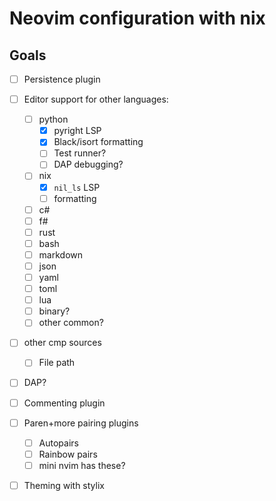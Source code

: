 # Neovim configuration with nix

## Goals

* [ ] Persistence plugin
* [ ] Editor support for other languages:
    * [ ] python
        * [x] pyright LSP
        * [x] Black/isort formatting
        * [ ] Test runner?
        * [ ] DAP debugging?
    * [ ] nix
        * [x] `nil_ls` LSP
        * [ ] formatting
    * [ ] c#
    * [ ] f#
    * [ ] rust
    * [ ] bash
    * [ ] markdown
    * [ ] json
    * [ ] yaml
    * [ ] toml
    * [ ] lua
    * [ ] binary?
    * [ ] other common?
* [ ] other cmp sources
    * [ ] File path
* [ ] DAP?
* [ ] Commenting plugin
* [ ] Paren+more pairing plugins
    * [ ] Autopairs
    * [ ] Rainbow pairs
    * [ ] mini nvim has these?
* [ ] Theming with stylix

